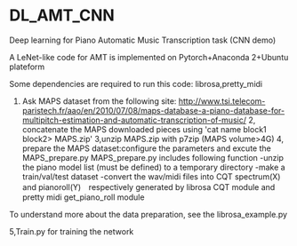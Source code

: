 # DL_AMT_CNN
Deep learning for Piano Automatic Music Transcription task (CNN demo)

A LeNet-like code for AMT is implemented on Pytorch+Anaconda 2+Ubuntu plateform

Some dependencies are required to run this code:  librosa,pretty_midi

1. Ask MAPS dataset from the following site:
<MAPS dataset> http://www.tsi.telecom-paristech.fr/aao/en/2010/07/08/maps-database-a-piano-database-for-multipitch-estimation-and-automatic-transcription-of-music/
2, concatenate the MAPS downloaded pieces using 'cat name block1 block2> MAPS.zip'
3,unzip MAPS.zip with p7zip (MAPS volume>4G)
4, prepare the MAPS dataset:configure the parameters and excute the MAPS_prepare.py
MAPS_prepare.py includes following function
-unzip the piano model list (must be defined) to a temporary directory
-make a train/val/test dataset
-convert the wav/midi files into CQT spectrum(X) and pianoroll(Y)　respectively generated by librosa CQT module and pretty midi get_piano_roll module
  
To understand more about the data preparation, see the librosa_example.py

5,Train.py for training the network 
